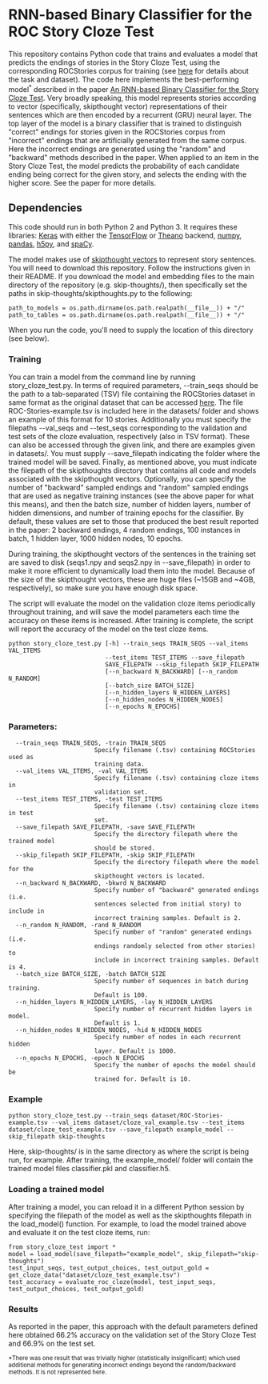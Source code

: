 # RNN-based Binary Classifier for the ROC Story Cloze Test
This repository contains Python code that trains and evaluates a model that predicts the endings of stories in the Story Cloze Test, using the corresponding ROCStories corpus for training (see [here](http://cs.rochester.edu/nlp/rocstories/) for details about the task and dataset). The code here implements the best-performing model<sup>*</sup> described in the paper [An RNN-based Binary Classifier for the Story Cloze Test](https://roemmele.github.io/publications/eacl2017_storyclozetest_cameraready.pdf). Very broadly speaking, this model represents stories according to vector (specifically, skipthought vector) representations of their sentences which are then encoded by a recurrent (GRU) neural layer. The top layer of the model is a binary classifier that is trained to distinguish "correct" endings for stories given in the ROCStories corpus from "incorrect" endings that are artificially generated from the same corpus. Here the incorrect endings are generated using the "random" and "backward" methods described in the paper. When applied to an item in the Story Cloze Test, the model predicts the probability of each candidate ending being correct for the given story, and selects the ending with the higher score. See the paper for more details.

## Dependencies

This code should run in both Python 2 and Python 3. It requires these libraries: [Keras](keras.io) with either the [TensorFlow](https://www.tensorflow.org/) or [Theano](http://deeplearning.net/software/theano/) backend, [numpy](numpy.org), [pandas](http://pandas.pydata.org/), [h5py](http://www.h5py.org/), and [spaCy](https://spacy.io/).

The model makes use of [skipthought vectors](https://github.com/ryankiros/skip-thoughts) to represent story sentences. You will need to download this repository. Follow the instructions given in their README. If you download the model and embedding files to the main directory of the repository (e.g. skip-thoughts/), then specifically set the paths in skip-thoughts/skipthoughts.py to the following:

```
path_to_models = os.path.dirname(os.path.realpath(__file__)) + "/"
path_to_tables = os.path.dirname(os.path.realpath(__file__)) + "/"
```

When you run the code, you'll need to supply the location of this directory (see below).

### Training

You can train a model from the command line by running story_cloze_test.py. In terms of required parameters, --train_seqs should be the path to a tab-separated (TSV) file containing the ROCStories dataset in same format as the original dataset that can be accessed [here](http://cs.rochester.edu/nlp/rocstories/). The file ROC-Stories-example.tsv is included here in the datasets/ folder and shows an example of this format for 10 stories. Additionally you must specify the filepaths --val_seqs and --test_seqs corresponding to the validation and test sets of the cloze evaluation, respectively (also in TSV format). These can also be accessed through the given link, and there are examples given in datasets/. You must supply --save_filepath indicating the folder where the trained model will be saved. Finally, as mentioned above, you must indicate the filepath of the skipthoughts directory that contains all code and models associated with the skipthought vectors. Optionally, you can specify the number of "backward" sampled endings and "random" sampled endings that are used as negative training instances (see the above paper for what this means), and then the batch size, number of hidden layers, number of hidden dimensions, and number of training epochs for the classifier. By default, these values are set to those that produced the best result reported in the paper: 2 backward endings, 4 random endings, 100 instances in batch, 1 hidden layer, 1000 hidden nodes, 10 epochs.

During training, the skipthought vectors of the sentences in the training set are saved to disk (seqs1.npy and seqs2.npy in --save_filepath) in order to make it more efficient to dynamically load them into the model. Because of the size of the skipthought vectors, these are huge files (~15GB and ~4GB, respectively), so make sure you have enough disk space.

The script will evaluate the model on the validation cloze items periodically throughout training, and will save the model parameters each time the accuracy on these items is increased. After training is complete, the script will report the accuracy of the model on the test cloze items.

```
python story_cloze_test.py [-h] --train_seqs TRAIN_SEQS --val_items VAL_ITEMS
                           --test_items TEST_ITEMS --save_filepath
                           SAVE_FILEPATH --skip_filepath SKIP_FILEPATH
                           [--n_backward N_BACKWARD] [--n_random N_RANDOM]
                           [--batch_size BATCH_SIZE]
                           [--n_hidden_layers N_HIDDEN_LAYERS]
                           [--n_hidden_nodes N_HIDDEN_NODES]
                           [--n_epochs N_EPOCHS]
```
### Parameters:
```
  --train_seqs TRAIN_SEQS, -train TRAIN_SEQS
                        Specify filename (.tsv) containing ROCStories used as
                        training data.
  --val_items VAL_ITEMS, -val VAL_ITEMS
                        Specify filename (.tsv) containing cloze items in
                        validation set.
  --test_items TEST_ITEMS, -test TEST_ITEMS
                        Specify filename (.tsv) containing cloze items in test
                        set.
  --save_filepath SAVE_FILEPATH, -save SAVE_FILEPATH
                        Specify the directory filepath where the trained model
                        should be stored.
  --skip_filepath SKIP_FILEPATH, -skip SKIP_FILEPATH
                        Specify the directory filepath where the model for the
                        skipthought vectors is located.
  --n_backward N_BACKWARD, -bkwrd N_BACKWARD
                        Specify number of "backward" generated endings (i.e.
                        sentences selected from initial story) to include in
                        incorrect training samples. Default is 2.
  --n_random N_RANDOM, -rand N_RANDOM
                        Specify number of "random" generated endings (i.e.
                        endings randomly selected from other stories) to
                        include in incorrect training samples. Default is 4.
  --batch_size BATCH_SIZE, -batch BATCH_SIZE
                        Specify number of sequences in batch during training.
                        Default is 100.
  --n_hidden_layers N_HIDDEN_LAYERS, -lay N_HIDDEN_LAYERS
                        Specify number of recurrent hidden layers in model.
                        Default is 1.
  --n_hidden_nodes N_HIDDEN_NODES, -hid N_HIDDEN_NODES
                        Specify number of nodes in each recurrent hidden
                        layer. Default is 1000.
  --n_epochs N_EPOCHS, -epoch N_EPOCHS
                        Specify the number of epochs the model should be
                        trained for. Default is 10.
```
### Example
```
python story_cloze_test.py --train_seqs dataset/ROC-Stories-example.tsv --val_items dataset/cloze_val_example.tsv --test_items dataset/cloze_test_example.tsv --save_filepath example_model --skip_filepath skip-thoughts
```

Here, skip-thoughts/ is in the same directory as where the script is being run, for example. After training, the example_model/ folder will contain the trained model files classifier.pkl and classifier.h5.

### Loading a trained model

After training a model, you can reload it in a different Python session by specifying the filepath of the model as well as the skipthoughts filepath in the load_model() function. For example, to load the model trained above and evaluate it on the test cloze items, run:

```
from story_cloze_test import *
model = load_model(save_filepath="example_model", skip_filepath="skip-thoughts")
test_input_seqs, test_output_choices, test_output_gold = get_cloze_data("dataset/cloze_test_example.tsv")
test_accuracy = evaluate_roc_cloze(model, test_input_seqs, test_output_choices, test_output_gold)
```

### Results

As reported in the paper, this approach with the default parameters defined here obtained 66.2% accuracy on the validation set of the Story Cloze Test and 66.9% on the test set.

<sup>*There was one result that was trivially higher (statistically insignificant) which used additional methods for generating incorrect endings beyond the random/backward methods. It is not represented here. </sup>




